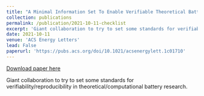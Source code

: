 ```yaml
---
title: "A Minimal Information Set To Enable Verifiable Theoretical Battery Research"
collection: publications
permalink: /publication/2021-10-11-checklist
excerpt: 'Giant collaboration to try to set some standards for verifiability/reproducibility in theoretical/computational battery research.'
date: 2021-10-11
venue: 'ACS Energy Letters'
lead: False
paperurl: 'https://pubs.acs.org/doi/10.1021/acsenergylett.1c01710'
---
```


<a href='https://pubs.acs.org/doi/10.1021/acsenergylett.1c01710'>Download paper here</a>

Giant collaboration to try to set some standards for verifiability/reproducibility in theoretical/computational battery research.
